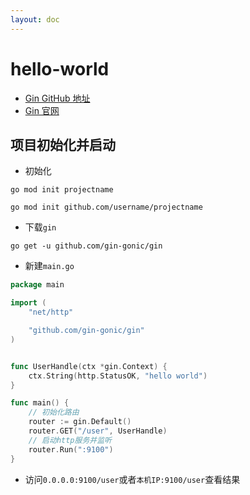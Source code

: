 ```yaml
---
layout: doc
---
```


# hello-world

- [Gin GitHub 地址](https://github.com/gin-gonic/gin)
- [Gin 官网](https://gin-gonic.com/)

## 项目初始化并启动

- 初始化
```shell
go mod init projectname

go mod init github.com/username/projectname
```

- 下载`gin`

```shell
go get -u github.com/gin-gonic/gin
```

- 新建`main.go`

```Go
package main

import (
	"net/http"

	"github.com/gin-gonic/gin"
)


func UserHandle(ctx *gin.Context) {
	ctx.String(http.StatusOK, "hello world")
} 

func main() {
	// 初始化路由
	router := gin.Default()
	router.GET("/user", UserHandle)
	// 启动http服务并监听
	router.Run(":9100")
}
```

- 访问`0.0.0.0:9100/user`或者`本机IP:9100/user`查看结果


